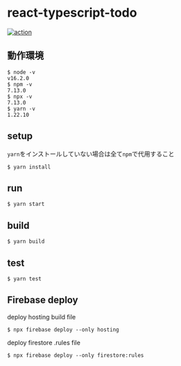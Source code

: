 # react-typescript-todo

[![action](https://github.com/hironomiu/react-typescript-todo/actions/workflows/action.yml/badge.svg?branch=main)](https://github.com/hironomiu/react-typescript-todo/actions?query=workflow%3Aaction)

## 動作環境

```
$ node -v
v16.2.0
$ npm -v
7.13.0
$ npx -v
7.13.0
$ yarn -v
1.22.10
```

## setup

`yarn`をインストールしていない場合は全て`npm`で代用すること

```
$ yarn install
```

## run

```
$ yarn start
```

## build

```
$ yarn build
```

## test

```
$ yarn test
```

## Firebase deploy

deploy hosting build file

```
$ npx firebase deploy --only hosting
```

deploy firestore .rules file

```
$ npx firebase deploy --only firestore:rules
```
